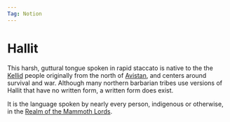 ```yaml
---
Tag: Notion
---
```

# Hallit
This harsh, guttural tongue spoken in rapid staccato is native to the the [Kellid](Kellid) people originally from the north of [Avistan](Avistan), and centers around survival and war. Although many northern barbarian tribes use versions of Hallit that have no written form, a written form does exist.

It is the language spoken by nearly every person, indigenous or otherwise, in the [Realm of the Mammoth Lords](Realm-of-the-Mammoth-Lords). 
